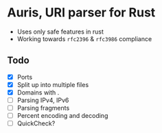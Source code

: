 # Auris, URI parser for Rust

- Uses only safe features in rust
- Working towards `rfc2396` & `rfc3986` compliance

## Todo

- [x] Ports
- [x] Split up into multiple files
- [x] Domains with .
- [ ] Parsing IPv4, IPv6
- [ ] Parsing fragments
- [ ] Percent encoding and decoding
- [ ] QuickCheck?
